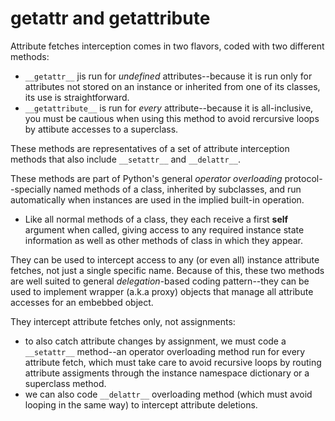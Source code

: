 # __getattr__ and __getattribute__

Attribute fetches interception comes in two flavors, coded with two different methods:

- `__getattr__` jis run for *undefined* attributes--because it is run only for attributes not stored on an instance or inherited from one of its classes, its use is straightforward.
- `__getattribute__` is run for *every* attribute--because it is all-inclusive, you must be cautious when using this method to avoid rercursive loops by attibute accesses to a superclass.

These methods are representatives of a set of attribute interception methods that also include `__setattr__` and `__delattr__`.

These methods are part of Python's general *operator overloading* protocol--specially named methods of a class, inherited by subclasses, and run automatically when instances are used in the implied built-in operation.

- Like all normal methods of a class, they each receive a first **self** argument when called, giving access to any required instance state information as well as other methods of class in which they appear.

They can be used to intercept access to any (or even all) instance attribute fetches, not just a single specific name. Because of this, these two methods are well suited to general *delegation*-based coding pattern--they can be used to implement wrapper (a.k.a proxy) objects that manage all attribute accesses for an embebbed object.

They intercept attribute fetches only, not  assignments:

- to also catch attribute changes by assignment, we must code a `__setattr__` method--an operator overloading method run for every attribute fetch, which must take care to avoid recursive loops by routing attribute assigments through the instance namespace dictionary or a superclass method.
- we can also code `__delattr__` overloading method (which must avoid looping in the same way) to intercept attribute deletions.